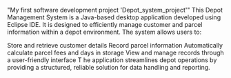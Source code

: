 "My first software development project 'Depot_system_project'" 
This Depot Management System is a Java-based desktop application developed using Eclipse IDE. It is designed to efficiently manage customer and parcel information within a depot environment. The system allows users to:

Store and retrieve customer details
Record parcel information
Automatically calculate parcel fees and days in storage
View and manage records through a user-friendly interface
T
he application streamlines depot operations by providing a structured, reliable solution for data handling and reporting.


